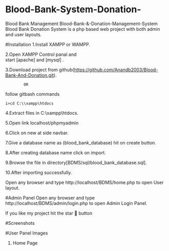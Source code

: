 # Blood-Bank-System-Donation-
Blood Bank Management 
Blood-Bank-&-Donation-Management-System
Blood Bank Donation System is a php based web project with both admin and user layouts.

#Installation
  1.Install XAMPP or WAMPP.

  2.Open XAMPP Control panal and    
   start [apache] and [mysql] .

  3.Download project from           github(https://github.com/Anandb2003/Blood-Bank-And-Donation.git).

            OR
 follow gitbash commands

    i>cd C:\\xampp\htdocs

 4.Extract files in C:\xampp\htdocs.

 5.Open link localhost/phpmyadmin

 6.Click on new at side navbar.

 7.Give a database name as (blood_bank_database) hit on create button.

 8.After creating database name click on import.

 9.Browse the file in directory[BDMS/sql/blood_bank_database.sql].

10.After importing successfully.

Open any browser and type http://localhost/BDMS/home.php to open User layout.

#Admin Panel
Open any browser and type http://localhost/BDMS/admin/login.php to open Admin Login Panel.

If you like my project hit the star 🌟 button

#Screenshots

#User Panel Images

1. Home Page
